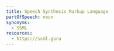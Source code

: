 ```yaml
---
title: Speech Synthesis Markup Language
partOfSpeech: noun
synonyms:
  - SSML
resources:
  - https://ssml.guru
---
```

